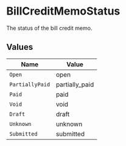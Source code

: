 # BillCreditMemoStatus

The status of the bill credit memo.


## Values

| Name            | Value           |
| --------------- | --------------- |
| `Open`          | open            |
| `PartiallyPaid` | partially_paid  |
| `Paid`          | paid            |
| `Void`          | void            |
| `Draft`         | draft           |
| `Unknown`       | unknown         |
| `Submitted`     | submitted       |